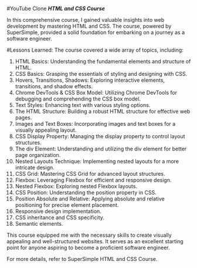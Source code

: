 #YouTube Clone
***HTML and CSS Course***

In this comprehensive course, I gained valuable insights into web development by mastering HTML and CSS. The course, powered by SuperSimple, provided a solid foundation for embarking on a journey as a software engineer.

#Lessons Learned:
The course covered a wide array of topics, including:

1. HTML Basics: Understanding the fundamental elements and structure of HTML.
2. CSS Basics: Grasping the essentials of styling and designing with CSS.
3. Hovers, Transitions, Shadows: Exploring interactive elements, transitions, and shadow effects.
4. Chrome DevTools & CSS Box Model: Utilizing Chrome DevTools for debugging and comprehending the CSS box model.
5. Text Styles: Enhancing text with various styling options.
6. The HTML Structure: Building a robust HTML structure for effective web pages.
7. Images and Text Boxes: Incorporating images and text boxes for a visually appealing layout.
8. CSS Display Property: Managing the display property to control layout structures.
9. The div Element: Understanding and utilizing the div element for better page organization.
10. Nested Layouts Technique: Implementing nested layouts for a more intricate design.
11. CSS Grid: Mastering CSS Grid for advanced layout structures.
12. Flexbox: Leveraging Flexbox for efficient and responsive design.
13. Nested Flexbox: Exploring nested Flexbox layouts.
14. CSS Position: Understanding the position property in CSS.
15. Position Absolute and Relative: Applying absolute and relative positioning for precise element placement.
16. Responsive design implementation.
17. CSS inheritance and CSS specificity.
18. Semantic elements.

This course equipped me with the necessary skills to create visually appealing and well-structured websites. It serves as an excellent starting point for anyone aspiring to become a proficient software engineer.

For more details, refer to SuperSimple HTML and CSS Course.
